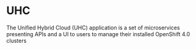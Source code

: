 # UHC

The Unified Hybrid Cloud (UHC) application is a set of microservices presenting APIs and a UI to users to manage their installed OpenShift 4.0 clusters
